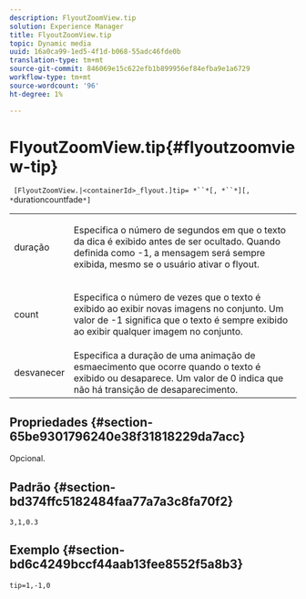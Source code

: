 ```yaml
---
description: FlyoutZoomView.tip
solution: Experience Manager
title: FlyoutZoomView.tip
topic: Dynamic media
uuid: 16a0ca99-1ed5-4f1d-b068-55adc46fde0b
translation-type: tm+mt
source-git-commit: 846069e15c622efb1b899956ef84efba9e1a6729
workflow-type: tm+mt
source-wordcount: '96'
ht-degree: 1%

---
```



# FlyoutZoomView.tip{#flyoutzoomview-tip}

` [FlyoutZoomView.|<containerId>_flyout.]tip= *``*[, *``*][, *`durationcountfade`*]`

<table id="table_E314540D347D47699C04EB80D20C0721"> 
 <tbody> 
  <tr> 
   <td colname="col1"> <p> <span class="codeph"><span class="varname"> duração</span></span> </p> </td> 
   <td colname="col2"> <p> Especifica o número de segundos em que o texto da dica é exibido antes de ser ocultado. Quando definida como <span class="codeph"> -1</span>, a mensagem será sempre exibida, mesmo se o usuário ativar o flyout. </p> </td> 
  </tr> 
  <tr> 
   <td colname="col1"> <p> <span class="codeph"><span class="varname"> count</span></span> </p> </td> 
   <td colname="col2"> <p> Especifica o número de vezes que o texto é exibido ao exibir novas imagens no conjunto. Um valor de <span class="codeph"> -1</span> significa que o texto é sempre exibido ao exibir qualquer imagem no conjunto. </p> </td> 
  </tr> 
  <tr> 
   <td colname="col1"> <p> <span class="codeph"><span class="varname"> desvanecer</span></span> </p> </td> 
   <td colname="col2"> Especifica a duração de uma animação de esmaecimento que ocorre quando o texto é exibido ou desaparece. Um valor de <span class="codeph"> 0</span> indica que não há transição de desaparecimento. </td> 
  </tr> 
 </tbody> 
</table>

## Propriedades {#section-65be9301796240e38f31818229da7acc}

Opcional.

## Padrão {#section-bd374ffc5182484faa77a7a3c8fa70f2}

`3,1,0.3`

## Exemplo {#section-bd6c4249bccf44aab13fee8552f5a8b3}

`tip=1,-1,0`
